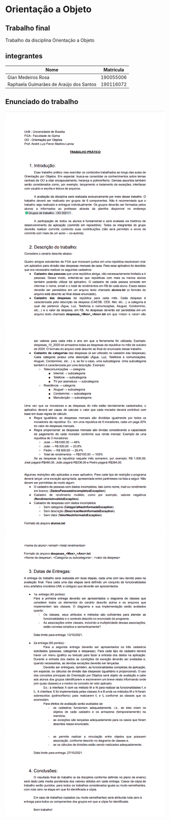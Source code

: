 # Orientação a Objeto

## Trabalho final

Trabalho da disciplina Orientação a Objeto

## integrantes

|Nome|Matrícula|
|---|---|
|Gian Medeiros Rosa|190055006|
|Raphaela Guimarães de Araújo dos Santos|190116072|

## Enunciado do trabalho

![img1](imagens/img1.png)
![img2](imagens/img2.png)
![img3](imagens/img3.png)
![img4](imagens/img4.png)